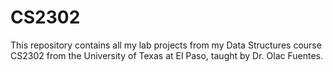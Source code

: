 # CS2302
This repository contains all my lab projects from my Data Structures course CS2302 from the University of Texas at El Paso, taught by Dr. Olac Fuentes.
